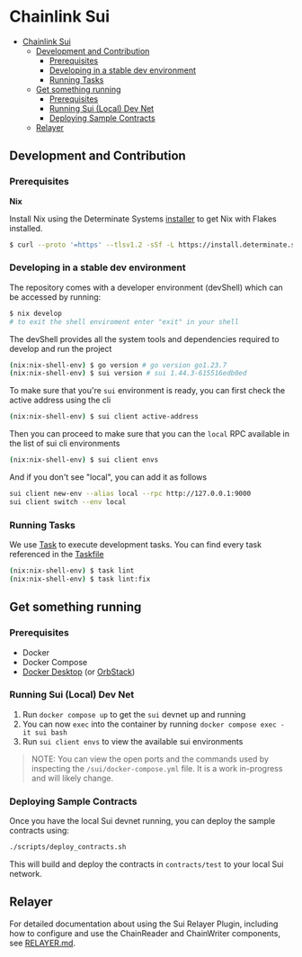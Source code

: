 # Chainlink Sui

- [Chainlink Sui](#chainlink-sui)
  - [Development and Contribution](#development-and-contribution)
    - [Prerequisites](#prerequisites)
    - [Developing in a stable dev environment](#developing-in-a-stable-dev-environment)
    - [Running Tasks](#running-tasks)
  - [Get something running](#get-something-running)
    - [Prerequisites](#prerequisites-1)
    - [Running Sui (Local) Dev Net](#running-sui-local-dev-net)
    - [Deploying Sample Contracts](#deploying-sample-contracts)
  - [Relayer](#relayer)


## Development and Contribution

### Prerequisites

**Nix**

Install Nix using the Determinate Systems [installer](https://github.com/DeterminateSystems/nix-installer) to get Nix with Flakes installed.

```bash
$ curl --proto '=https' --tlsv1.2 -sSf -L https://install.determinate.systems/nix | sh -s -- install
```

### Developing in a stable dev environment

The repository comes with a developer environment (devShell) which can be accessed by running:

```bash
$ nix develop
# to exit the shell enviroment enter "exit" in your shell
```

The devShell provides all the system tools and dependencies required to develop and run the project

```bash
(nix:nix-shell-env) $ go version # go version go1.23.7
(nix:nix-shell-env) $ sui version # sui 1.44.3-615516edb0ed
```

To make sure that you're `sui` environment is ready, you can first check the active
address using the cli

```bash
(nix:nix-shell-env) $ sui client active-address
```

Then you can proceed to make sure that you can the `local` RPC available in the
list of sui cli environments

```bash
(nix:nix-shell-env) $ sui client envs
```

And if you don't see "local", you can add it as follows

```bash
sui client new-env --alias local --rpc http://127.0.0.1:9000
sui client switch --env local
```

### Running Tasks

We use [Task](https://taskfile.dev/) to execute development tasks. You can find every task referenced in the [Taskfile](./Taskfile.yml)

```bash
(nix:nix-shell-env) $ task lint
(nix:nix-shell-env) $ task lint:fix
```

## Get something running

### Prerequisites

- Docker
- Docker Compose
- [Docker Desktop](https://www.docker.com/products/docker-desktop/) (or [OrbStack](https://orbstack.dev/))

### Running Sui (Local) Dev Net

1. Run `docker compose up` to get the `sui` devnet up and running
2. You can now `exec` into the container by running `docker compose exec -it sui bash`
3. Run `sui client envs` to view the available sui environments

> NOTE: You can view the open ports and the commands used by inspecting the `/sui/docker-compose.yml` file. It is a work in-progress and will likely change.

### Deploying Sample Contracts

Once you have the local Sui devnet running, you can deploy the sample contracts using:

```bash
./scripts/deploy_contracts.sh
```

This will build and deploy the contracts in `contracts/test` to your local Sui network.

## Relayer

For detailed documentation about using the Sui Relayer Plugin, including how to configure and use the ChainReader and ChainWriter components, see [RELAYER.md](./RELAYER.md).
